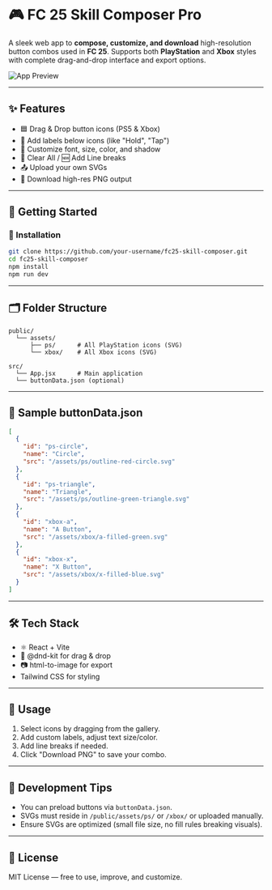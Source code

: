 # 🎮 FC 25 Skill Composer Pro

A sleek web app to **compose, customize, and download** high-resolution button combos used in **FC 25**. Supports both **PlayStation** and **Xbox** styles with complete drag-and-drop interface and export options.

![App Preview](preview.png)

---

## ✨ Features

- 🟦 Drag & Drop button icons (PS5 & Xbox)
- 🎨 Add labels below icons (like "Hold", "Tap")
- 🔡 Customize font, size, color, and shadow
- 🧹 Clear All / 🆕 Add Line breaks
- 📤 Upload your own SVGs
- 📸 Download high-res PNG output

---

## 🚀 Getting Started

### 🔧 Installation
```bash
git clone https://github.com/your-username/fc25-skill-composer.git
cd fc25-skill-composer
npm install
npm run dev
```

---

## 🗂 Folder Structure

```
public/
  └── assets/
      ├── ps/      # All PlayStation icons (SVG)
      └── xbox/    # All Xbox icons (SVG)

src/
  └── App.jsx      # Main application
  └── buttonData.json (optional)
```

---

## 🧩 Sample buttonData.json

```json
[
  {
    "id": "ps-circle",
    "name": "Circle",
    "src": "/assets/ps/outline-red-circle.svg"
  },
  {
    "id": "ps-triangle",
    "name": "Triangle",
    "src": "/assets/ps/outline-green-triangle.svg"
  },
  {
    "id": "xbox-a",
    "name": "A Button",
    "src": "/assets/xbox/a-filled-green.svg"
  },
  {
    "id": "xbox-x",
    "name": "X Button",
    "src": "/assets/xbox/x-filled-blue.svg"
  }
]
```

---

## 🛠 Tech Stack

- ⚛️ React + Vite
- 🧩 @dnd-kit for drag & drop
- 📷 html-to-image for export
- Tailwind CSS for styling

---

## 📌 Usage

1. Select icons by dragging from the gallery.
2. Add custom labels, adjust text size/color.
3. Add line breaks if needed.
4. Click "Download PNG" to save your combo.

---

## 🧪 Development Tips

- You can preload buttons via `buttonData.json`.
- SVGs must reside in `/public/assets/ps/` or `/xbox/` or uploaded manually.
- Ensure SVGs are optimized (small file size, no fill rules breaking visuals).

---

## 📜 License

MIT License — free to use, improve, and customize.